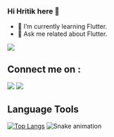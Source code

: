 ### Hi Hritik  here 👋
- 🌱 I’m currently learning Flutter.
- 💬 Ask me  related about  Flutter. 
<img src="https://github-readme-stats.vercel.app/api?username=Hritik602&&show_icons=true&title_color=ffffff&icon_color=bb2acf&text_color=daf7dc&bg_color=151515"> 


## Connect me on :
<p align="left">
<a href = "https://www.linkedin.com/in/hritikrajkarn/"><img src="https://img.icons8.com/fluent/48/000000/linkedin.png"/></a>
<a href = "https://twitter.com/KarnHritik"><img src="https://img.icons8.com/color/48/000000/twitter--v1.png"/></a>
</p>

## Language Tools
[![Top Langs](https://github-readme-stats.vercel.app/api/top-langs/?username=Hritik602)](https://github.com/Hritik602/github-readme-stats)
<img src="https://raw.githubusercontent.com/Hritik602/Hritik602/output/snake.svg" alt="Snake animation" />

###

